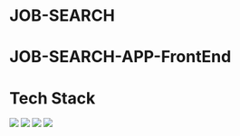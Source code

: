 # JOB-SEARCH
<h1>JOB-SEARCH-APP-FrontEnd</h1>
<h1>Tech Stack</h1>
<div display="flex">
<img src="https://camo.githubusercontent.com/b21c75cd58ec162b843007ccffbef7df78c47c23b4d3f86bf8b0a8d0c07bd84c/68747470733a2f2f696d672e69636f6e73382e636f6d2f636f6c6f722f36342f3030303030302f6a6176617363726970742e706e67"/>
<img src="https://camo.githubusercontent.com/c9302842c2b7620217a0def58a04e17f1e9639d30c8ba0a1bf3e0478ab257867/68747470733a2f2f696d672e69636f6e73382e636f6d2f636f6c6f722f36342f3030303030302f68746d6c2d352e706e67"/>
<img src="https://camo.githubusercontent.com/8b655816e545717df226aafd335fa658149deb52064a3b91181b9f9f0e443322/68747470733a2f2f696d672e69636f6e73382e636f6d2f636f6c6f722f36342f3030303030302f637373332e706e67"/>
<img src="https://camo.githubusercontent.com/ecc13d5d24244308f601ac3d528a6cb20dc09c914a4b310472cf39adf3ebc8d3/68747470733a2f2f696d672e69636f6e73382e636f6d2f636f6c6f722f36342f3030303030302f6a736f6e2e706e67"/>

</div>














